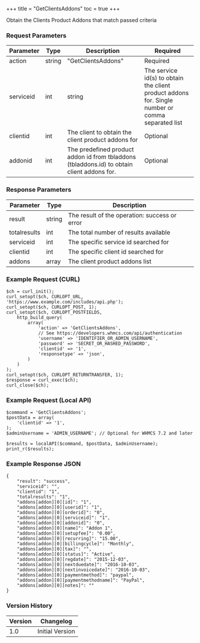 +++
title = "GetClientsAddons"
toc = true
+++

Obtain the Clients Product Addons that match passed criteria

### Request Parameters

| Parameter | Type | Description | Required |
| --------- | ---- | ----------- | -------- |
| action | string | "GetClientsAddons" | Required |
| serviceid | int|string | The service id(s) to obtain the client product addons for. Single number or comma separated list | Optional |
| clientid | int | The client to obtain the client product addons for | Optional |
| addonid | int | The predefined product addon id from tbladdons (tbladdons.id) to obtain client addons for. | Optional |

### Response Parameters

| Parameter | Type | Description |
| --------- | ---- | ----------- |
| result | string | The result of the operation: success or error |
| totalresults | int | The total number of results available |
| serviceid | int | The specific service id searched for |
| clientid | int | The specific client id searched for |
| addons | array | The client product addons list |


### Example Request (CURL)

```
$ch = curl_init();
curl_setopt($ch, CURLOPT_URL, 'https://www.example.com/includes/api.php');
curl_setopt($ch, CURLOPT_POST, 1);
curl_setopt($ch, CURLOPT_POSTFIELDS,
    http_build_query(
        array(
            'action' => 'GetClientsAddons',
            // See https://developers.whmcs.com/api/authentication
            'username' => 'IDENTIFIER_OR_ADMIN_USERNAME',
            'password' => 'SECRET_OR_HASHED_PASSWORD',
            'clientid' => '1',
            'responsetype' => 'json',
        )
    )
);
curl_setopt($ch, CURLOPT_RETURNTRANSFER, 1);
$response = curl_exec($ch);
curl_close($ch);
```


### Example Request (Local API)

```
$command = 'GetClientsAddons';
$postData = array(
    'clientid' => '1',
);
$adminUsername = 'ADMIN_USERNAME'; // Optional for WHMCS 7.2 and later

$results = localAPI($command, $postData, $adminUsername);
print_r($results);
```


### Example Response JSON

```
{
    "result": "success",
    "serviceid": "",
    "clientid": "1",
    "totalresults": "1",
    "addons[addon][0][id]": "1",
    "addons[addon][0][userid]": "1",
    "addons[addon][0][orderid]": "0",
    "addons[addon][0][serviceid]": "1",
    "addons[addon][0][addonid]": "0",
    "addons[addon][0][name]": "Addon 1",
    "addons[addon][0][setupfee]": "0.00",
    "addons[addon][0][recurring]": "15.00",
    "addons[addon][0][billingcycle]": "Monthly",
    "addons[addon][0][tax]": "",
    "addons[addon][0][status]": "Active",
    "addons[addon][0][regdate]": "2015-12-03",
    "addons[addon][0][nextduedate]": "2016-10-03",
    "addons[addon][0][nextinvoicedate]": "2016-10-03",
    "addons[addon][0][paymentmethod]": "paypal",
    "addons[addon][0][paymentmethodname]": "PayPal",
    "addons[addon][0][notes]": ""
}
```


### Version History

| Version | Changelog |
| ------- | --------- |
| 1.0 | Initial Version |
